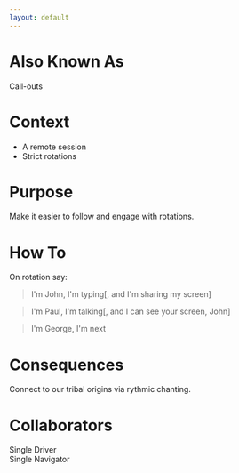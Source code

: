 ```yaml
---
layout: default
---
```

# Also Known As

Call-outs

# Context

- A remote session
- Strict rotations

# Purpose

Make it easier to follow and engage with rotations.

# How To

On rotation say:

> I'm John, I'm typing[, and I'm sharing my screen]

> I'm Paul, I'm talking[, and I can see your screen, John]

> I'm George, I'm next

# Consequences

Connect to our tribal origins via rythmic chanting.

# Collaborators

Single Driver  
Single Navigator
